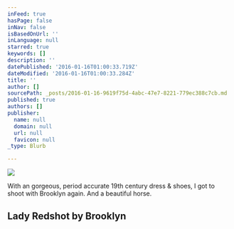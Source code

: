 ```yaml
---
inFeed: true
hasPage: false
inNav: false
isBasedOnUrl: ''
inLanguage: null
starred: true
keywords: []
description: ''
datePublished: '2016-01-16T01:00:33.719Z'
dateModified: '2016-01-16T01:00:33.284Z'
title: ''
author: []
sourcePath: _posts/2016-01-16-9619f75d-4abc-47e7-8221-779ec388c7cb.md
published: true
authors: []
publisher:
  name: null
  domain: null
  url: null
  favicon: null
_type: Blurb

---
```

![](https://s3-us-west-2.amazonaws.com/the-grid-img/p/0ad60e51f0b00a92e755ad5feeb553e935c7545e.jpg)

With an gorgeous, period accurate 19th century dress & shoes, I got to shoot with Brooklyn again. And a beautiful horse.

## Lady Red**shot by Brooklyn**